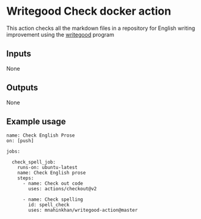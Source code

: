 # Writegood Check docker action

This action checks all the markdown files in a repository for English writing
improvement using the [writegood](https://github.com/btford/write-good) program

## Inputs
None 

## Outputs
None

## Example usage
```
name: Check English Prose
on: [push]

jobs:

  check_spell_job:
    runs-on: ubuntu-latest
    name: Check English prose
    steps:
      - name: Check out code
        uses: actions/checkout@v2

      - name: Check spelling
        id: spell_check
        uses: mnahinkhan/writegood-action@master
```
